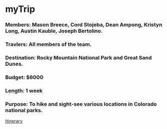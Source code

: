 # myTrip

### Members: Mason Breece, Cord Stojeba, Dean Ampong, Kristyn Long, Austin Kauble, Joseph Bertolino.

### Travlers: All members of the team.

### Destination: Rocky Mountain National Park and Great Sand Dunes.

### Budget: $6000

### Length: 1 week

### Purpose: To hike and sight-see various locations in Colorado national parks.


[Itinerary](https://github.com/mrbrhc/myTrip-project-/blob/master/Itinerary.md)

